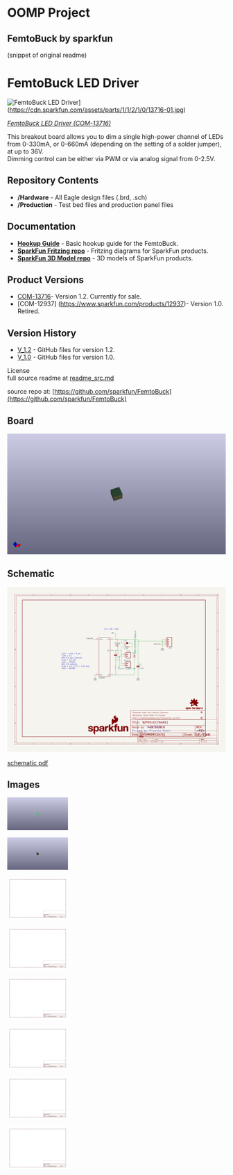 # OOMP Project  
## FemtoBuck  by sparkfun  
  
(snippet of original readme)  
  
FemtoBuck LED Driver  
===================    
![FemtoBuck LED Driver](https://cdn.sparkfun.com/assets/parts/1/1/2/1/0/13716-01.jpg)](https://cdn.sparkfun.com/assets/parts/1/1/2/1/0/13716-01.jpg)   
   
[*FemtoBuck LED Driver (COM-13716)*](https://www.sparkfun.com/products/13716)   
  
This breakout board allows you to dim a single high-power channel of LEDs from 0-330mA, or 0-660mA (depending on the setting of a solder jumper), at up to 36V.   
Dimming control can be either via PWM or via analog signal from 0-2.5V.  
  
Repository Contents  
-------------------  
* **/Hardware** - All Eagle design files (.brd, .sch)  
* **/Production** - Test bed files and production panel files  
  
Documentation  
--------------  
* **[Hookup Guide](https://learn.sparkfun.com/tutorials/femtobuck-constant-current-led-driver-hookup-guide)** - Basic hookup guide for the FemtoBuck.  
* **[SparkFun Fritzing repo](https://github.com/sparkfun/Fritzing_Parts)** - Fritzing diagrams for SparkFun products.  
* **[SparkFun 3D Model repo](https://github.com/sparkfun/3D_Models)** - 3D models of SparkFun products.   
  
Product Versions  
----------------  
* [COM-13716](https://www.sparkfun.com/products/13716)- Version 1.2. Currently for sale.   
* [COM-12937] (https://www.sparkfun.com/products/12937)- Version 1.0. Retired.   
  
Version History  
---------------  
* [V_1.2](https://github.com/sparkfun/FemtoBuck/tree/V_1.2) - GitHub files for version 1.2.   
* [V_1.0](https://github.com/sparkfun/FemtoBuck/tree/v_10) - GitHub files for version 1.0.   
  
License   
  full source readme at [readme_src.md](readme_src.md)  
  
source repo at: [https://github.com/sparkfun/FemtoBuck](https://github.com/sparkfun/FemtoBuck)  
## Board  
  
[![working_3d.png](working_3d_600.png)](working_3d.png)  
## Schematic  
  
[![working_schematic.png](working_schematic_600.png)](working_schematic.png)  
  
[schematic pdf](working_schematic.pdf)  
## Images  
  
[![working_3D_bottom.png](working_3D_bottom_140.png)](working_3D_bottom.png)  
  
[![working_3D_top.png](working_3D_top_140.png)](working_3D_top.png)  
  
[![working_assembly_page_01.png](working_assembly_page_01_140.png)](working_assembly_page_01.png)  
  
[![working_assembly_page_02.png](working_assembly_page_02_140.png)](working_assembly_page_02.png)  
  
[![working_assembly_page_03.png](working_assembly_page_03_140.png)](working_assembly_page_03.png)  
  
[![working_assembly_page_04.png](working_assembly_page_04_140.png)](working_assembly_page_04.png)  
  
[![working_assembly_page_05.png](working_assembly_page_05_140.png)](working_assembly_page_05.png)  
  
[![working_assembly_page_06.png](working_assembly_page_06_140.png)](working_assembly_page_06.png)  
